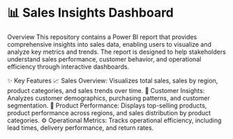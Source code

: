 # 📊 Sales Insights Dashboard

Overview
This repository contains a Power BI report that provides comprehensive insights into sales data, enabling users to visualize and analyze key metrics and trends. The report is designed to help stakeholders understand sales performance, customer behavior, and operational efficiency through interactive dashboards.

✨ Key Features
📈 Sales Overview: Visualizes total sales, sales by region, product categories, and sales trends over time.
👥 Customer Insights: Analyzes customer demographics, purchasing patterns, and customer segmentation.
🛒 Product Performance: Displays top-selling products, product performance across regions, and sales distribution by product categories.
⚙️ Operational Metrics: Tracks operational efficiency, including lead times, delivery performance, and return rates.

